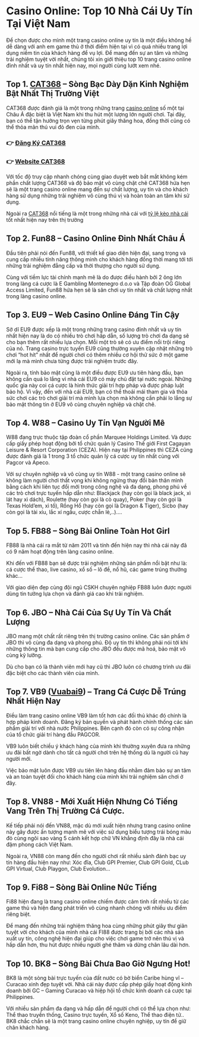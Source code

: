 # Casino Online: Top 10 Nhà Cái Uy Tín Tại Việt Nam

Để chọn được cho mình một trang casino online uy tín là một điều không hề dễ dàng với anh em game thủ ở thời điểm hiện tại vì có quá nhiều trang lợi dụng niềm tin của khách hàng để vụ lợi. Để mang đến sự an tâm và những trải nghiệm tuyệt vời nhất, chúng tôi xin giới thiệu top 10 trang casino online đỉnh nhất và uy tín nhất hiện nay, mọi người cùng lướt xem nhé.

## Top 1. [CAT368](http://cat368.net/) – Sòng Bạc Dày Dặn Kinh Nghiệm Bật Nhất Thị Trường Việt
CAT368 được đánh giá là một trong những trang [casino online](https://cat368.net/casino-online/) số một tại Châu Á đặc biệt là Việt Nam khi thu hút một lượng lớn người chơi. Tại đây, bạn có thể tận hưởng trọn vẹn từng phút giây thăng hoa, đồng thời cũng có thể thỏa mãn thú vui đỏ đen của mình.

### 👉 [Đăng Ký CAT368](https://cat368.club/sign-up)
### 👉 [Website CAT368](https://cat368.net/)

Với tốc độ truy cập nhanh chóng cùng giao duyệt web bắt mắt không kém phần chất lượng CAT368 và độ bảo mật vô cùng chặt chẽ CAT368 hứa hẹn sẽ là một trang casino online mang đến sự chất lượng, uy tín và cho khách hàng sử dụng những trải nghiệm vô cùng thú vị và hoàn toàn an tâm khi sử dụng.

Ngoài ra [CAT368](https://atom.io/themes/cat368:%20review%20nh%C3%A0%20c%C3%A1i%20uy%20t%C3%ADn%20si%C3%AAu%20l%E1%BB%A3i%20nhu%E1%BA%ADn) nổi tiếng là một trong những nhà cái với [tỷ lệ kèo nhà cái](https://cat368.net/soi-keo-nha-cai-viet-nam-hom-nay/) tốt nhất hiện nay trên thị trường

## Top 2. Fun88 – Casino Online Đỉnh Nhất Châu Á
Đầu tiên phải nói đến Fun88, với thiết kế giao diện hiện đại, sang trọng và cung cấp nhiều tính năng thông minh cho khách hàng đồng thời mang tới tới những trải nghiệm đẳng cấp và thời thượng cho người sử dụng.

Cùng với tiềm lực tài chính mạnh mẽ là do được điều hành bởi 2 ông lớn trong làng cá cược là E Gambling Montenegro d.o.o và Tập đoàn OG Global Access Limited, Fun88 hứa hẹn sẽ là sân chơi uy tín nhất và chất lượng nhất trong làng casino online.

## Top 3. EU9 – Web Casino Online Đáng Tin Cậy
Sở dĩ EU9 được xếp là một trong những trang casino đỉnh nhất và uy tín nhất hiện nay là do có nhiều trò chơi hấp dẫn, số lượng trò chơi đa dạng sẽ cho bạn thêm rất nhiều lựa chọn. Mỗi một trò sẽ có ưu điểm nổi trội riêng của nó. Trang casino trực tuyến EU9 cũng thường xuyên cập nhật những trò chơi “hot hít” nhất để người chơi có thêm nhiều cơ hội thử sức ở một game mới lạ mà mình chưa từng được trải nghiệm trước đây.

Ngoài ra, tính bảo mật cũng là một điều được EU9 ưu tiên hàng đầu, bạn không cần quá lo lắng vì nhà cái EU9 có máy chủ đặt tại nước ngoài.  Những quốc gia này coi cá cược là hình thức giải trí hợp pháp và được pháp luật bảo hộ. Vì vậy, đến với nhà cái EU9, bạn có thể thoải mái tham gia và thỏa sức chơi các trò chơi giải trí mà mình lựa chọn mà không cần phải lo lắng sự bảo mật thông tin ở EU9 vô cùng chuyên nghiệp và chặt chẽ.


## Top 4. W88 – Casino Uy Tín Vạn Người Mê
W88 đang trực thuộc tập đoàn cổ phần Marquee Holdings Limited. Và được cấp giấy phép hoạt động bởi tổ chức quản lý Casino Thế giới First Cagayan Leisure & Resort Corporation (CEZA). Hiện nay tại Philippines thì CEZA cũng được đánh giá là 1 trong 3 tổ chức quản lý cá cược uy tín nhất cùng với Pagcor và Apeco.

Với sự chuyên nghiệp và vô cùng uy tín W88 - một trang casino online sẽ không làm người chơi thất vọng khi không ngừng thay đổi bản thân mình bằng cách khi liên tục đổi mới trong công nghệ và đa dạng, phong phú về các trò chơi trực tuyến hấp dẫn như: Blackjack (hay còn gọi là black jack, xì lát hay xì dách), Roulette (hay còn gọi là cò quay), Poker (hay còn gọi là Texas Hold’em, xì tố), Rồng Hổ (hay còn gọi là Dragon & Tiger), Sicbo (hay còn gọi là tài xỉu, lắc xí ngầu, cược chẵn lẻ,..)….

## Top 5. FB88 – Sòng Bài Online Toàn Hot Girl
FB88 là nhà cái ra mắt từ năm 2011 và tính đến hiện nay thì nhà cái này đã có 9 năm hoạt động trên làng casino online.

Khi đến với FB88 bạn sẽ được trải nghiệm những sản phẩm nổi bật như là: cá cược thể thao, live casino, xổ số – lô đề, nổ hũ, các game trúng thưởng khác…

Với giao diện đẹp cùng đội ngũ CSKH chuyên nghiệp FB88 luôn được người dùng tin tưởng lựa chọn và đánh giá cao khi trải nghiệm.

## Top 6. JBO – Nhà Cái Của Sự Uy Tín Và Chất Lượng
JBO mang một chất rất riêng trên thị trường casino online. Các sản phẩm ở JBO thì vô cùng đa dạng và phong phú. Độ uy tín thì không phải nói tới khi những thông tin mà bạn cung cấp cho JBO đều được mã hoá, bảo mật vô cùng kỹ lưỡng.

Dù cho bạn có là thành viên mới hay cũ thì JBO luôn có chương trình ưu đãi đặc biệt cho các thành viên của mình.

## Top 7. VB9 ([Vuabai9](https://vuabai9vnn.club/)) – Trang Cá Cược Dễ Trúng Nhất Hiện Nay
Điều làm trang casino online VB9 làm tốt hơn các đối thủ khác đó chính là hợp pháp kinh doanh. Đăng ký bản quyền và phát hành chính thống các sản phẩm giải trí với nhà nước Philippines. Bên cạnh đó còn có sự công nhận của tổ chức giải trí hàng đầu PAGCOR.

VB9 luôn biết chiều ý khách hàng của mình khi thường xuyên đưa ra những ưu đãi bất ngờ dành cho tất cả người chơi trên hệ thống dù là người cũ hay người mới.

Việc bảo mật luôn được VB9 ưu tiên lên hàng đầu nhằm đảm bảo sự an tâm và an toàn tuyệt đối cho khách hàng của mình khi trải nghiệm sân chơi ở đây.

## Top 8. VN88 - Mới Xuất Hiện Nhưng Có Tiếng Vang Trên Thị Trường Cá Cược.
Kế tiếp phải nói đến VN88, mặc dù mới xuất hiện nhưng trang casino online này gây được ấn tượng mạnh mẽ với việc sử dụng biểu tượng trái bóng màu đỏ cùng ngôi sao vàng 5 cánh kết hợp chữ VN khẳng định đây là nhà cái đậm phong cách Việt Nam.

Ngoài ra, VN88 còn mang đến cho người chơi rất nhiều sảnh đánh bạc uy tín hàng đầu hiện nay như: Xóc đĩa, Club GPI Premier, Club GPI Gold, CLub GPI Virtual, Club Playgon, Club Evolution…

## Top 9. Fi88 – Sòng Bài Online Nức Tiếng

Fi88 hiện đang là trang casino online chiếm được cảm tình rất nhiều từ các game thủ và hiện đang phát triển vô cùng nhanh chóng với nhiều ưu điểm riêng biệt.

Để mang đến những trải nghiệm thăng hoa cùng những phút giây thư giãn tuyệt vời cho khách của mình  nhà cái FI88 được trang bị bởi các nhà sản xuất uy tín, công nghệ hiện đại giúp cho việc chơi game trở nên thú vị và hấp dẫn hơn, thu hút được nhiều người ghé thăm và dừng chân lâu dài hơn.

## Top 10. BK8 – Sòng Bài Chưa Bao Giờ Ngưng Hot!
BK8 là một sòng bài trực tuyến của đất nước có bờ biển Caribe hùng vĩ – Curacao xinh đẹp tuyệt vời. Nhà cái này được cấp phép giấy hoạt động kinh doanh bởi GC – Gaming Curacao và hiệp hội tổ chức kinh doanh cá cược tại Philippines.

Với nhiều sản phẩm đa dạng và hấp dẫn để người chơi có thể lựa chọn như: Thể thao truyền thống, Casino trực tuyến, Xổ số Keno, Thể thao điện tử.. BK8 chắc chắn sẽ là một trang casino online chuyên nghiệp, uy tín để giữ chân khách hàng.
